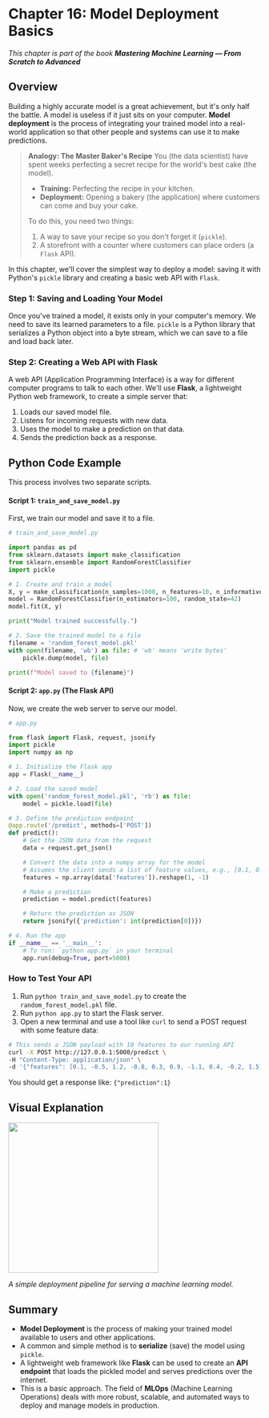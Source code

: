 # Chapter 16: Model Deployment Basics

_This chapter is part of the book **Mastering Machine Learning — From Scratch to Advanced**_

## Overview

Building a highly accurate model is a great achievement, but it's only half the battle. A model is useless if it just sits on your computer. **Model deployment** is the process of integrating your trained model into a real-world application so that other people and systems can use it to make predictions.

> **Analogy: The Master Baker's Recipe**
> You (the data scientist) have spent weeks perfecting a secret recipe for the world's best cake (the model).
> - **Training:** Perfecting the recipe in your kitchen.
> - **Deployment:** Opening a bakery (the application) where customers can come and buy your cake.
>
> To do this, you need two things:
> 1.  A way to save your recipe so you don't forget it (`pickle`).
> 2.  A storefront with a counter where customers can place orders (a `Flask` API).

In this chapter, we'll cover the simplest way to deploy a model: saving it with Python's `pickle` library and creating a basic web API with `Flask`.

### Step 1: Saving and Loading Your Model

Once you've trained a model, it exists only in your computer's memory. We need to save its learned parameters to a file. `pickle` is a Python library that serializes a Python object into a byte stream, which we can save to a file and load back later.

### Step 2: Creating a Web API with Flask

A web API (Application Programming Interface) is a way for different computer programs to talk to each other. We'll use **Flask**, a lightweight Python web framework, to create a simple server that:
1.  Loads our saved model file.
2.  Listens for incoming requests with new data.
3.  Uses the model to make a prediction on that data.
4.  Sends the prediction back as a response.

## Python Code Example

This process involves two separate scripts.

#### Script 1: `train_and_save_model.py`

First, we train our model and save it to a file.

```python
# train_and_save_model.py

import pandas as pd
from sklearn.datasets import make_classification
from sklearn.ensemble import RandomForestClassifier
import pickle

# 1. Create and train a model
X, y = make_classification(n_samples=1000, n_features=10, n_informative=5, random_state=42)
model = RandomForestClassifier(n_estimators=100, random_state=42)
model.fit(X, y)

print("Model trained successfully.")

# 2. Save the trained model to a file
filename = 'random_forest_model.pkl'
with open(filename, 'wb') as file: # 'wb' means 'write bytes'
    pickle.dump(model, file)

print(f"Model saved to {filename}")
```

#### Script 2: `app.py` (The Flask API)

Now, we create the web server to serve our model.

```python
# app.py

from flask import Flask, request, jsonify
import pickle
import numpy as np

# 1. Initialize the Flask app
app = Flask(__name__)

# 2. Load the saved model
with open('random_forest_model.pkl', 'rb') as file:
    model = pickle.load(file)

# 3. Define the prediction endpoint
@app.route('/predict', methods=['POST'])
def predict():
    # Get the JSON data from the request
    data = request.get_json()

    # Convert the data into a numpy array for the model
    # Assumes the client sends a list of feature values, e.g., [0.1, 0.2, ...]
    features = np.array(data['features']).reshape(1, -1)

    # Make a prediction
    prediction = model.predict(features)

    # Return the prediction as JSON
    return jsonify({'prediction': int(prediction[0])})

# 4. Run the app
if __name__ == '__main__':
    # To run: `python app.py` in your terminal
    app.run(debug=True, port=5000)
```

### How to Test Your API

1.  Run `python train_and_save_model.py` to create the `random_forest_model.pkl` file.
2.  Run `python app.py` to start the Flask server.
3.  Open a new terminal and use a tool like `curl` to send a POST request with some feature data:

```bash
# This sends a JSON payload with 10 features to our running API
curl -X POST http://127.0.0.1:5000/predict \
-H "Content-Type: application/json" \
-d '{"features": [0.1, -0.5, 1.2, -0.8, 0.3, 0.9, -1.1, 0.4, -0.2, 1.5]}'
```

You should get a response like: `{"prediction":1}`

## Visual Explanation

<img src="https://github.com/user-attachments/assets/1f978848-6f9a-4ee8-8f31-1220a8584410" width="300"> 

*A simple deployment pipeline for serving a machine learning model.*

## Summary

- **Model Deployment** is the process of making your trained model available to users and other applications.
- A common and simple method is to **serialize** (save) the model using `pickle`.
- A lightweight web framework like **Flask** can be used to create an **API endpoint** that loads the pickled model and serves predictions over the internet.
- This is a basic approach. The field of **MLOps** (Machine Learning Operations) deals with more robust, scalable, and automated ways to deploy and manage models in production.
